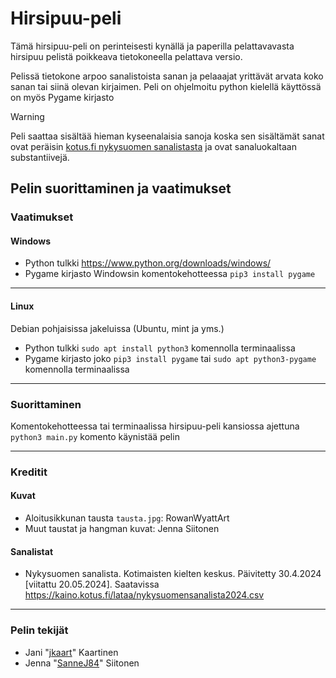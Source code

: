 
# Hirsipuu-peli

Tämä hirsipuu-peli on perinteisesti kynällä ja paperilla pelattavavasta hirsipuu pelistä poikkeava tietokoneella pelattava versio.

Pelissä tietokone arpoo sanalistoista sanan ja pelaaajat yrittävät arvata koko sanan tai siinä olevan kirjaimen.
Peli on ohjelmoitu python kielellä käyttössä on myös Pygame kirjasto

> [!WARNING]
> Peli saattaa sisältää hieman kyseenalaisia sanoja koska sen sisältämät sanat ovat peräisin [kotus.fi nykysuomen sanalistasta](https://www.kotus.fi/aineistot/sana-aineistot/nykysuomen_sanalista) ja ovat sanaluokaltaan substantiivejä.

## Pelin suorittaminen ja vaatimukset

### Vaatimukset

#### Windows
- Python tulkki https://www.python.org/downloads/windows/
- Pygame kirjasto Windowsin komentokehotteessa `pip3 install pygame`

***

#### Linux
Debian pohjaisissa jakeluissa (Ubuntu, mint ja yms.)
- Python tulkki `sudo apt install python3` komennolla terminaalissa
- Pygame kirjasto joko `pip3 install pygame` tai `sudo apt python3-pygame` komennolla terminaalissa

***

### Suorittaminen
Komentokehotteessa tai terminaalissa hirsipuu-peli kansiossa ajettuna `python3 main.py` komento käynistää pelin

***

### Kreditit
#### Kuvat
- Aloitusikkunan tausta `tausta.jpg`: RowanWyattArt
- Muut taustat ja hangman kuvat: Jenna Siitonen

#### Sanalistat
- Nykysuomen sanalista. Kotimaisten kielten keskus. Päivitetty 30.4.2024 [viitattu 20.05.2024]. Saatavissa https://kaino.kotus.fi/lataa/nykysuomensanalista2024.csv

***

### Pelin tekijät
- Jani "[jkaart](https://github.com/jkaart)" Kaartinen
- Jenna "[SanneJ84](https://github.com/SanneJ84)" Siitonen
